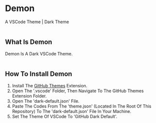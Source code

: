 # Demon
A VSCode Theme | Dark Theme
<br />
<br />
## What Is Demon
Demon Is A Dark VSCode Theme.
<br />
<br />
## How To Install Demon
<ol>
  <li>Install The <a href="https://marketplace.visualstudio.com/items?itemName=GitHub.github-vscode-theme" target="_blank">GitHub Themes</a> Extension.</li>
  <li>Open The '.vscode' Folder, Then Navigate To The GitHub Themes Extension Folder.</li>
  <li>Open The 'dark-default.json' File.</li>
  <li>Paste The Codes From The 'theme.json' (Located In The Root Of This Repository) To The 'dark-default.json' File In Your Machine.</li>
  <li>Set The Theme Of VSCode To 'GitHub Dark Default'.</li>
</ol>
